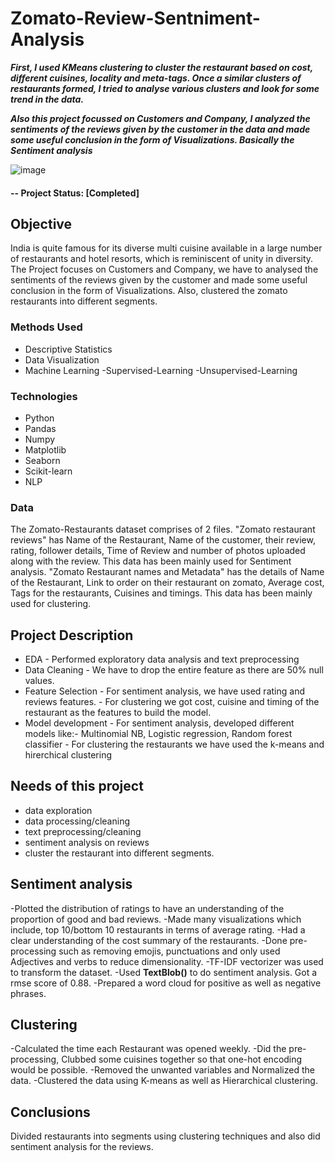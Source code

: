 # Zomato-Review-Sentniment-Analysis

_**First, I used KMeans clustering to cluster the restaurant based on cost, different cuisines, locality and meta-tags. Once a similar clusters of restaurants formed, I tried to analyse various clusters and look for some trend in the data.**_

_**Also this project focussed on Customers and Company, I analyzed the sentiments of the reviews given by the customer in the data and made some useful conclusion in the form of Visualizations. Basically the Sentiment analysis**_

![image](https://user-images.githubusercontent.com/88626478/147269768-17479894-a335-4efd-83e6-8e220e1ec461.png)

#### -- Project Status: [Completed]

## Objective<br>
India is quite famous for its diverse multi cuisine available in a large number of restaurants and hotel resorts, which is reminiscent of unity in diversity. The Project focuses on Customers and Company, we have to analysed the sentiments of the reviews given by the customer and made some useful conclusion in the form of Visualizations. Also, clustered the zomato restaurants into different segments.


### Methods Used
* Descriptive Statistics
* Data Visualization
* Machine Learning
  -Supervised-Learning
  -Unsupervised-Learning


### Technologies
* Python
* Pandas
* Numpy
* Matplotlib
* Seaborn
* Scikit-learn
* NLP

### Data
The Zomato-Restaurants dataset comprises of 2 files.
"Zomato restaurant reviews" has Name of the Restaurant, Name of the customer, their review, rating, follower details, Time of Review and number of photos uploaded along with the review. This data has been mainly used for Sentiment analysis.
"Zomato Restaurant names and Metadata" has the details of Name of the Restaurant, Link to order on their restaurant on zomato, Average cost, Tags for the restaurants, Cuisines and timings. This data has been mainly used for clustering.

## Project Description
* EDA - Performed exploratory data analysis and text preprocessing
* Data Cleaning - We have to drop the entire feature as there are 50% null values.
* Feature Selection - For sentiment analysis, we have used rating and reviews features.
                    - For clustering we got cost, cuisine and timing of the restaurant as the features to build the model.
* Model development - For sentiment analysis, developed different models like:- Multinomial NB, Logistic regression, Random forest classifier
                    - For clustering the restaurants we have used the k-means and hirerchical clustering


## Needs of this project

- data exploration
- data processing/cleaning
- text preprocessing/cleaning
- sentiment analysis on reviews
- cluster the restaurant into different segments.

## Sentiment analysis

-Plotted the distribution of ratings to have an understanding of the proportion of good and bad reviews.
-Made many visualizations which include, top 10/bottom 10 restaurants in terms of average rating.
-Had a clear understanding of the cost summary of the restaurants.
-Done pre-processing such as removing emojis, punctuations and only used Adjectives and verbs to reduce dimensionality.
-TF-IDF vectorizer was used to transform the dataset.
-Used **TextBlob()** to do sentiment analysis. Got a rmse score of 0.88.
-Prepared a word cloud for positive as well as negative phrases.

## Clustering
-Calculated the time each Restaurant was opened weekly.
-Did the pre-processing, Clubbed some cuisines together so that one-hot encoding would be possible.
-Removed the unwanted variables and Normalized the data.
-Clustered the data using K-means as well as Hierarchical clustering.

## Conclusions
Divided restaurants into segments using clustering techniques and also did sentiment analysis for the reviews.
